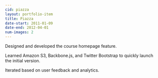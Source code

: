 ```yaml
---
cid: piazza
layout: portfolio-item
title: Piazza
date-start: 2011-01-09
date-end: 2012-04-01
num-images: 2
---
```


Designed and developed the course homepage feature.

Learned Amazon S3, Backbone.js, and Twitter Bootstrap to quickly launch the initial version.

Iterated based on user feedback and analytics.
